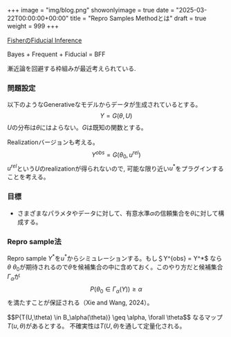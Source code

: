 +++
image = "img/blog.png"
showonlyimage = true
date = "2025-03-22T00:00:00+00:00"
title = "Repro Samples Methodとは"
draft = true
weight = 999
+++

<!--more-->


[FisherのFiducial Inference](https://en.wikipedia.org/wiki/Fiducial_inference)

Bayes + Frequent + Fiducial = BFF

漸近論を回避する枠組みが最近考えられている.


### 問題設定
以下のようなGenerativeなモデルからデータが生成されているとする。
$$Y = G(\theta, U)$$
$U$の分布は$\theta$にはよらない。$G$は既知の関数とする。

Realizationバージョンも考える。
$$Y^{obs} = G(\theta_0, u^{rel})$$
$u^{rel}$という$U$のrealizationが得られないので, 可能な限り近い$u^*$をプラグインすることを考える。

### 目標
- さまざまなパラメタやデータに対して、有意水準$\alpha$の信頼集合を$\theta$に対して構成する。

### Repro sample法
Repro sample $Y^*$を$u^*$からシミュレーションする。もし＄Y^{obs} = Y^*$ なら$\theta ~ \theta_0$が期待されるので$\theta$を候補集合の中に含めておく。このやり方だと候補集合 $\Gamma_\alpha$が
$$P(\theta_0 \in \Gamma_\alpha(Y)) \geq \alpha$$
を満たすことが保証される（Xie and Wang, 2024）。

$$P\{T(U,\theta) \in B_\alpha(\theta)} \geq \alpha, \forall \theta$$
なるマップ$T(u,\theta)$があるとする。
不確実性は$T(U,\theta)$を通して定量化される。